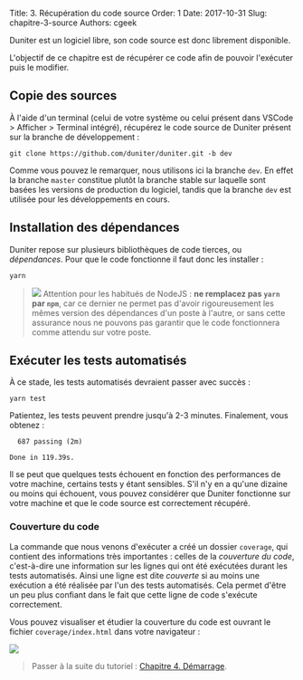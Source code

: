 Title: 3. Récupération du code source
Order: 1
Date: 2017-10-31
Slug: chapitre-3-source
Authors: cgeek

Duniter est un logiciel libre, son code source est donc librement disponible.

L'objectif de ce chapitre est de récupérer ce code afin de pouvoir l'exécuter puis le modifier.

## Copie des sources

À l'aide d'un terminal (celui de votre système ou celui présent dans VSCode > Afficher > Terminal intégré), récupérez le code source de Duniter présent sur la branche de développement :

    git clone https://github.com/duniter/duniter.git -b dev

Comme vous pouvez le remarquer, nous utilisons ici la branche `dev`. En effet la branche `master` constitue plutôt la branche stable sur laquelle sont basées les versions de production du logiciel, tandis que la branche `dev` est utilisée pour les développements en cours.

## Installation des dépendances

Duniter repose sur plusieurs bibliothèques de code tierces, ou *dépendances*. Pour que le code fonctionne il faut donc les installer :

    yarn

> <span class="icon">![](/images/icons/warning.png)</span> Attention pour les habitués de NodeJS : **ne remplacez pas `yarn` par `npm`**, car ce dernier ne permet pas d'avoir rigoureusement les mêmes version des dépendances d'un poste à l'autre, or sans cette assurance nous ne pouvons pas garantir que le code fonctionnera comme attendu sur votre poste.

## Exécuter les tests automatisés

À ce stade, les tests automatisés devraient passer avec succès :

    yarn test

Patientez, les tests peuvent prendre jusqu'à 2-3 minutes. Finalement, vous obtenez :

      687 passing (2m)

    Done in 119.39s.

Il se peut que quelques tests échouent en fonction des performances de votre machine, certains tests y étant sensibles. S'il n'y en a qu'une dizaine ou moins qui échouent, vous pouvez considérer que Duniter fonctionne sur votre machine et que le code source est correctement récupéré.

### Couverture du code

La commande que nous venons d'exécuter a créé un dossier `coverage`, qui contient des informations très importantes : celles de la *couverture du code*, c'est-à-dire une information sur les lignes qui ont été exécutées durant les tests automatisés. Ainsi une ligne est dite *couverte* si au moins une exécution a été réalisée par l'un des tests automatisés. Cela permet d'être un peu plus confiant dans le fait que cette ligne de code s'exécute correctement.

Vous pouvez visualiser et étudier la couverture du code est ouvrant le fichier `coverage/index.html` dans votre navigateur :

![](/images/tuto-dev/coverage.png)

> Passer à la suite du tutoriel : [Chapitre 4. Démarrage](../chapitre-4-demarrage).